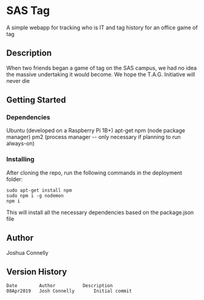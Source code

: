 # SAS Tag 

A simple webapp for tracking who is IT and tag history for an office game of tag

## Description

When two friends began a game of tag on the SAS campus, we had no idea the massive undertaking it would become. We hope the T.A.G. Initiative will never die

## Getting Started

### Dependencies

Ubuntu (developed on a Raspberry Pi 1B+)
apt-get
npm (node package manager)
pm2 (process manager -- only necessary if planning to run always-on)

### Installing

After cloning the repo, run the following commands in the deployment folder:
```
sudo apt-get install npm
sudo npm i -g nodemon
npm i
```

This will install all the necessary dependencies based on the package.json file

## Author
Joshua Connelly

## Version History
```
Date		Author			Description
08Apr2019	Josh Connelly		Initial commit
```
